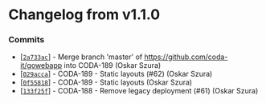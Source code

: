 # Changelog from v1.1.0
### Commits
* [[`2a733ac`](http://github.com/coda-it/gowebapp/commit/2a733ace4290d3ddbeb890c2d4658a5c16207d4c)] - Merge branch 'master' of https://github.com/coda-it/gowebapp into CODA-189 (Oskar Szura)
* [[`029acca`](http://github.com/coda-it/gowebapp/commit/029acca32ec3dfc217b8e6ac463a0e68e4585580)] - CODA-189 - Static layouts (#62) (Oskar Szura)
* [[`0f55818`](http://github.com/coda-it/gowebapp/commit/0f5581891cc74474775510347cf17bbffa2cd239)] - CODA-189 - Static layouts (Oskar Szura)
* [[`133f25f`](http://github.com/coda-it/gowebapp/commit/133f25f41c9254c3fb96953d8b3631a50ea47fb9)] - CODA-188 - Remove legacy deployment (#61) (Oskar Szura)
